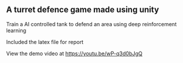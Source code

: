 ## A turret defence game made using unity

Train a AI controlled tank to defend an area using deep reinforcement 
learning

Included the latex file for report

View the demo video at https://youtu.be/wP-q3d0bJgQ
